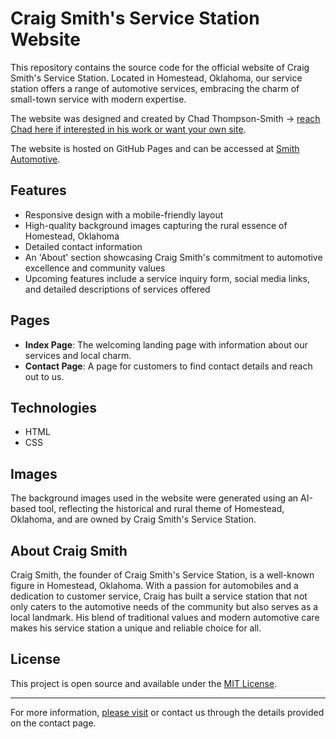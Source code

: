 # Craig Smith's Service Station Website

This repository contains the source code for the official website of Craig Smith's Service Station. Located in Homestead, Oklahoma, our service station offers a range of automotive services, embracing the charm of small-town service with modern expertise.

The website was designed and created by Chad Thompson-Smith -> [reach Chad here if interested in his work or want your own site](https://github.com/tsmith4014).

The website is hosted on GitHub Pages and can be accessed at [Smith Automotive](https://tsmith4014.github.io/Smith-Automotive/).

## Features

- Responsive design with a mobile-friendly layout
- High-quality background images capturing the rural essence of Homestead, Oklahoma
- Detailed contact information
- An 'About' section showcasing Craig Smith's commitment to automotive excellence and community values
- Upcoming features include a service inquiry form, social media links, and detailed descriptions of services offered

## Pages

- **Index Page**: The welcoming landing page with information about our services and local charm.
- **Contact Page**: A page for customers to find contact details and reach out to us.

## Technologies

- HTML
- CSS

## Images

The background images used in the website were generated using an AI-based tool, reflecting the historical and rural theme of Homestead, Oklahoma, and are owned by Craig Smith's Service Station.

## About Craig Smith

Craig Smith, the founder of Craig Smith's Service Station, is a well-known figure in Homestead, Oklahoma. With a passion for automobiles and a dedication to customer service, Craig has built a service station that not only caters to the automotive needs of the community but also serves as a local landmark. His blend of traditional values and modern automotive care makes his service station a unique and reliable choice for all.

## License

This project is open source and available under the [MIT License](https://opensource.org/licenses/MIT).

---

For more information, [please visit](https://github.com/tsmith4014) or contact us through the details provided on the contact page.
